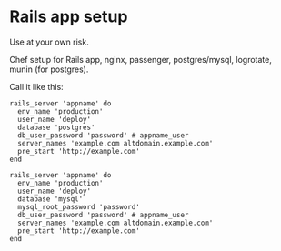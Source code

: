 # Rails app setup

Use at your own risk.

Chef setup for Rails app, nginx, passenger, postgres/mysql, logrotate, munin (for postgres).

Call it like this:

    rails_server 'appname' do
      env_name 'production'
      user_name 'deploy'
      database 'postgres'
      db_user_password 'password' # appname_user
      server_names 'example.com altdomain.example.com'
      pre_start 'http://example.com'
    end

    rails_server 'appname' do
      env_name 'production'
      user_name 'deploy'
      database 'mysql'
      mysql_root_password 'password'
      db_user_password 'password' # appname_user
      server_names 'example.com altdomain.example.com'
      pre_start 'http://example.com'
    end


